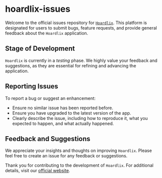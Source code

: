 # hoardlix-issues

Welcome to the official issues repository for [`Hoardlix`](https://waveapps.xyz/hoardlix). This platform is designated for users to submit bugs, feature requests, and provide general feedback about the `Hoardlix` application.

## Stage of Development

`Hoardlix` is currently in a _testing_ phase. We highly value your feedback and suggestions, as they are essential for refining and advancing the application.

## Reporting Issues

To report a bug or suggest an enhancement:

- Ensure no similar issue has been reported before.
- Ensure you have upgraded to the latest version of the app.
- Clearly describe the issue, including how to reproduce it, what you expected to happen, and what actually happened.

## Feedback and Suggestions

We appreciate your insights and thoughts on improving `Hoardlix`. Please feel free to create an issue for any feedback or suggestions.

Thank you for contributing to the development of `Hoardlix`. For additional details, visit our [official website](https://waveapps.xyz/hoardlix).
